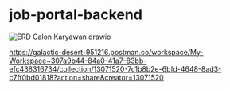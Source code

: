 # job-portal-backend

 ![ERD Calon Karyawan drawio](https://github.com/user-attachments/assets/8d79b19f-3b5a-426f-ba66-6875654efd51)

https://galactic-desert-951216.postman.co/workspace/My-Workspace~307a9b44-84a0-41a7-83bb-efc438316734/collection/13071520-7c1b8b2e-6bfd-4648-8ad3-c7ff0bd01818?action=share&creator=13071520
